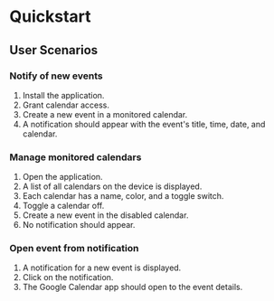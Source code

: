 # Quickstart

## User Scenarios

### Notify of new events
1. Install the application.
2. Grant calendar access.
3. Create a new event in a monitored calendar.
4. A notification should appear with the event's title, time, date, and calendar.

### Manage monitored calendars
1. Open the application.
2. A list of all calendars on the device is displayed.
3. Each calendar has a name, color, and a toggle switch.
4. Toggle a calendar off.
5. Create a new event in the disabled calendar.
6. No notification should appear.

### Open event from notification
1. A notification for a new event is displayed.
2. Click on the notification.
3. The Google Calendar app should open to the event details.